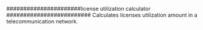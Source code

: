 ######################license utilization calculator #########################
Calculates licenses utilization amount in a telecommunication network.
